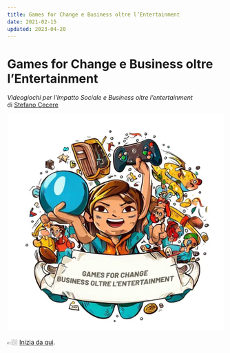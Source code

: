```yaml
---
title: Games for Change e Business oltre l’Entertainment
date: 2021-02-15
updated: 2023-04-20
---
```


# Games for Change e Business oltre l’Entertainment
*Videogiochi per l'Impatto Sociale e Business oltre l’entertainment*  
di [Stefano Cecere](https://github.com/StefanoCecere)

[![G4C](img/book_g4c_banner.webp)](02_introduzione.md)

👉🏼 [Inizia da qui](02_introduzione.md).
